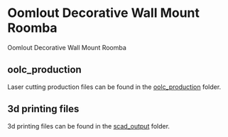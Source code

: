 # Oomlout Decorative Wall Mount Roomba
Oomlout Decorative Wall Mount Roomba  
  























## oolc_production
Laser cutting production files can be found in the [oolc_production](oolc_production) folder.

## 3d printing files
3d printing files can be found in the [scad_output](scad_output) folder.

